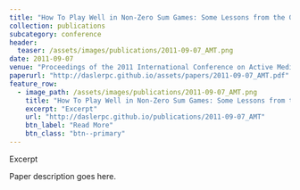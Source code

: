 ```yaml
---
title: "How To Play Well in Non-Zero Sum Games: Some Lessons from the Generalized Traveler's Dilemma"
collection: publications
subcategory: conference
header: 
  teaser: /assets/images/publications/2011-09-07_AMT.png
date: 2011-09-07
venue: "Proceedings of the 2011 International Conference on Active Media Technology (AMT)"
paperurl: "http://daslerpc.github.io/assets/papers/2011-09-07_AMT.pdf"
feature_row: 
  - image_path: /assets/images/publications/2011-09-07_AMT.png
    title: "How To Play Well in Non-Zero Sum Games: Some Lessons from the Generalized Traveler's Dilemma"
    excerpt: "Excerpt"
    url: "http://daslerpc.github.io/publications/2011-09-07_AMT"
    btn_label: "Read More"
    btn_class: "btn--primary"
---
```


Excerpt

Paper description goes here.